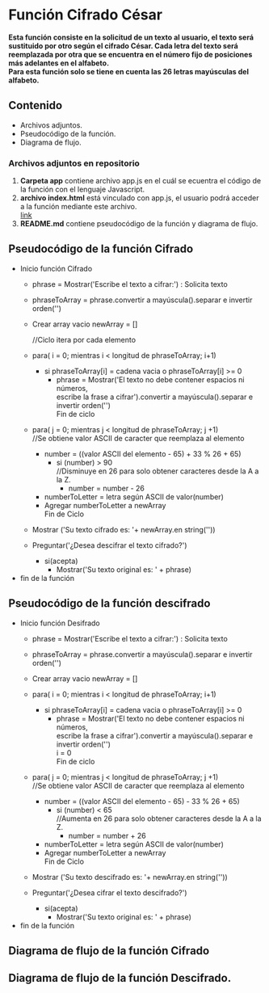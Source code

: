 # Función Cifrado César

**Esta función consiste en la solicitud de un texto al usuario, el texto será sustituido por otro según el cifrado César. Cada letra del texto será reemplazada por otra que se encuentra en el número fijo de posiciones más adelantes en el alfabeto.  
Para esta función solo se tiene en cuenta las 26 letras mayúsculas del alfabeto.**

## Contenido  
* Archivos adjuntos.  
* Pseudocódigo de la función.  
* Diagrama de flujo.  

### Archivos adjuntos en repositorio
1. **Carpeta app** contiene archivo app.js en el cuál se ecuentra el código de la función con el lenguaje Javascript.  
2. **archivo index.html** está vinculado con app.js, el usuario podrá acceder a la función mediante este archivo.  
[link](file:///C:/Users/maria.DESKTOP-1MMFGAP/Desktop/cipher-decipher/index.html/)
3. **README.md** contiene pseudocódigo de la función y diagrama de flujo.
## Pseudocódigo de la función Cifrado

* Inicio función Cifrado
  * phrase = Mostrar('Escribe el texto a cifrar:') : Solicita texto
  * phraseToArray = phrase.convertir a mayúscula().separar e invertir orden('')
  * Crear array vacio newArray = []  

	//Ciclo itera por cada elemento  
  * para( i = 0; mientras i < longitud de phraseToArray; i+1)  
    * si phraseToArray[i] = cadena vacia o phraseToArray[i] >= 0  
      * phrase = Mostrar('El texto no debe contener espacios ni números,  
      escribe la frase a cifrar').convertir a mayúscula().separar e invertir orden('')  
      Fin de ciclo  
  * para( j = 0; mientras j < longitud de phraseToArray; j +1)  
  //Se obtiene valor ASCII de caracter que reemplaza al elemento
    * number = ((valor ASCII del elemento - 65) + 33 % 26 + 65)  
      * si (number) > 90  
          //Disminuye en 26 para solo obtener caracteres desde la A a la Z.
        * number = number - 26  
    * numberToLetter = letra según ASCII de valor(number)
    * Agregar numberToLetter a newArray  
    Fin de Ciclo  

  * Mostrar ('Su texto cifrado es: '+ newArray.en string(''))  
  * Preguntar('¿Desea descifrar el texto cifrado?')  
    * si(acepta)  
      * Mostrar('Su texto original es: ' + phrase)  
* fin de la función  


## Pseudocódigo de la función descifrado  


* Inicio función Desifrado
  * phrase = Mostrar('Escribe el texto a cifrar:') : Solicita texto
  * phraseToArray = phrase.convertir a mayúscula().separar e invertir orden('')
  * Crear array vacio newArray = []  

  * para( i = 0; mientras i < longitud de phraseToArray; i+1)  
    * si phraseToArray[i] = cadena vacia o phraseToArray[i] >= 0  
      * phrase = Mostrar('El texto no debe contener espacios ni números,  
      escribe la frase a cifrar').convertir a mayúscula().separar e invertir orden('')  
      i = 0  
      Fin de ciclo  
  * para( j = 0; mientras j < longitud de phraseToArray; j +1)  
  //Se obtiene valor ASCII de caracter que reemplaza al elemento
    * number = ((valor ASCII del elemento - 65) - 33 % 26 + 65)  
      * si (number) < 65  
          //Aumenta en 26 para solo obtener caracteres desde la A a la Z.
        * number = number + 26  
    * numberToLetter = letra según ASCII de valor(number)
    * Agregar numberToLetter a newArray  
    Fin de Ciclo  

  * Mostrar ('Su texto descifrado es: '+ newArray.en string(''))  
  * Preguntar('¿Desea cifrar el texto descifrado?')  
    * si(acepta)  
      * Mostrar('Su texto original es: ' + phrase)  
* fin de la función  



## Diagrama de flujo de la función Cifrado  


## Diagrama de flujo de la función Descifrado.
